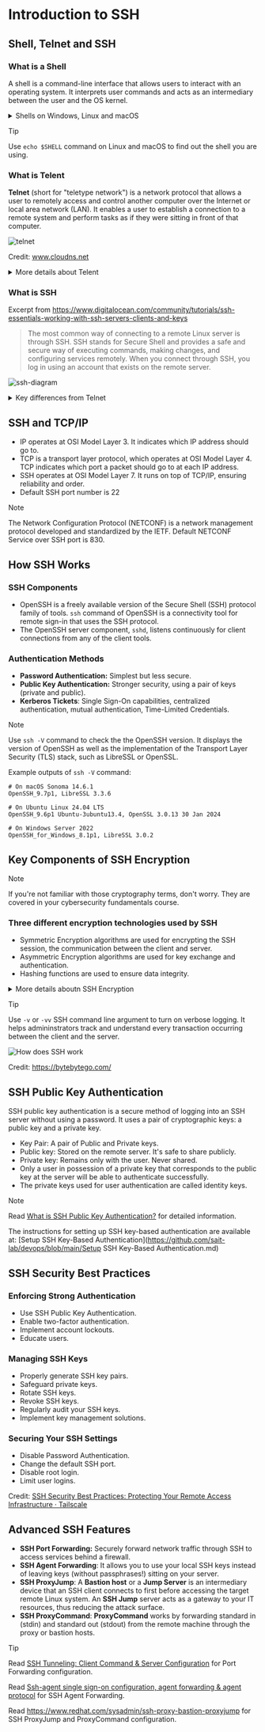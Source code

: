 # Introduction to SSH



## Shell, Telnet and SSH

### What is a Shell

A shell is a command-line interface that allows users to interact with an operating system. It interprets user commands and acts as an intermediary between the user and the OS kernel.

<details>
  <summary>Shells on Windows, Linux and macOS</summary>
  <br>
  <ul>
    <li>Shells provide features like command execution, scripting, file manipulation, and process management.</li>
    <li>Windows provides the <b>cmd</b> shell and the <b>Power Shell</b>; <b>bash</b> is becoming available as well.</li>
    <li>Common shells on Linux and MacOS are <b>bash</b> and <b>zsh</b>.</li>
  </ul>
</details>

> [!TIP]  
>
> Use `echo $SHELL` command on Linux and macOS to find out the shell you are using.

### What is Telent

**Telnet** (short for "teletype network")  is a network protocol that allows a user to remotely access and control another computer over the Internet or local area network (LAN). It enables a user to establish a connection to a remote system and perform tasks as if they were sitting in front of that computer.

![telnet](./ssh.assets/telnet.webp) 

Credit: www.cloudns.net

<details>
  <summary>More details about Telent</summary>
  <br>
  <ul>
    <li>It uses the Transmission Control Protocol (TCP) as its underlying transport protocol.</li>
    <li>It is platform-independent, which means that it can be used to connect to a variety of different operating systems and computers.</li>
    <li>Security concerns: no encryption, no server identity verification, no integrity checks</li>
  </ul>
</details>

### What is SSH

Excerpt from https://www.digitalocean.com/community/tutorials/ssh-essentials-working-with-ssh-servers-clients-and-keys

> The most common way of connecting to a remote Linux server is through SSH. SSH stands for Secure Shell and provides a safe and secure way of executing commands, making changes, and configuring services remotely. When you connect through SSH, you log in using an account that exists on the remote server.

![ssh-diagram](./ssh.assets/ssh-diagram.png) 

<details>
  <summary>Key differences from Telnet</summary>
  <br>
  <ul>
    <li>Encryption: SSH encrypts all data, including login credentials, while Telnet transmits data in plain text.</li>
    <li>Authentication: SSH uses public-key cryptography for stronger authentication.</li>
    <li>Integrity: SSH ensures data integrity, detecting any tampering during transmission.</li>
    <li>SSH Host Key is a cryptographic key used for authenticating computers.</li>
  </ul>
</details>



## SSH and TCP/IP

- IP operates at OSI Model Layer 3. It indicates which IP address should go to.
- TCP is a transport layer protocol, which operates at OSI Model Layer 4. TCP indicates which port a packet should go to at each IP address.
- SSH operates at OSI Model Layer 7. It runs on top of TCP/IP, ensuring reliability and order.
- Default SSH port number is 22

> [!NOTE]
>
> The Network Configuration Protocol (NETCONF) is a network management protocol developed and standardized by the IETF. Default NETCONF Service over SSH port is 830.



## How SSH Works

### SSH Components

- OpenSSH is a freely available version of the Secure Shell (SSH) protocol family of tools. `ssh` command of OpenSSH is a connectivity tool for remote sign-in that uses the SSH protocol.
- The OpenSSH server component, `sshd`, listens continuously for client connections from any of the client tools.

### Authentication Methods

- **Password Authentication:** Simplest but less secure.
- **Public Key Authentication:** Stronger security, using a pair of keys (private and public).
- **Kerberos Tickets**: Single Sign-On capabilities, centralized authentication, mutual authentication, Time-Limited Credentials.

> [!NOTE]
>
> Use `ssh -V` command to check the the OpenSSH version. It displays the version of OpenSSH as well as the implementation of the Transport Layer Security (TLS) stack, such as LibreSSL or OpenSSL.
>
> Example outputs of `ssh -V` command:
>
> ```
> # On macOS Sonoma 14.6.1
> OpenSSH_9.7p1, LibreSSL 3.3.6
> 
> # On Ubuntu Linux 24.04 LTS
> OpenSSH_9.6p1 Ubuntu-3ubuntu13.4, OpenSSL 3.0.13 30 Jan 2024
> 
> # On Windows Server 2022
> OpenSSH_for_Windows_8.1p1, LibreSSL 3.0.2
> ```



## Key Components of SSH Encryption

> [!NOTE]
>
> If you're not familiar with those cryptography terms, don't worry. They are covered in your cybersecurity fundamentals course.

### Three different encryption technologies used by SSH

- Symmetric Encryption algorithms are used for encrypting the SSH session, the communication between the client and server.
- Asymmetric Encryption algorithms are used for key exchange and authentication.
- Hashing functions are used to ensure data integrity.

<details>
  <summary>More details aboutn SSH Encryption</summary>
  <br>
  <b>Symmetric Encryption</b>
  <ul>
    <li>Used for encrypting the session once it's established.</li>
    <li>Algorithms: chacha20-poly1305, AES (Advanced Encryption Standard), CAST128, Blowfish, etc.</li>
    <li>Before establishing a secured connection, the client and a host decide upon which cipher to use, by publishing a list of supported ciphers in order of preference.</li>
  </ul>
  <b>Asymmetric Encryption</b>
  <ul>
    <li>Asymmetrical encryption uses two separate keys for encryption and decryption.</li>
    <li>These two keys are known as the <b>public key</b> and the <b>private key</b>.</li>
    <li>Together, both these keys form a <b>public-private key pair</b>.</li>
    <li><b>Asymmetrical encryption is NOT used to encrypt an entire SSH session</b>. Instead, it is used during the key exchange algorithm of symmetric encryption.</li>
    <li>Once a secured symmetric communication has been established, the server uses the client’s public key to generate and challenge and transmit it to the client for authentication.</li>
    <li>If the client can successfully decrypt the message, it means that it holds the private key required for the connection – the SSH session then begins.</li>
  </ul>
  <b>Hashing</b>
  <ul>
    <li>One-way-hash functions generate a unique value of a fixed length for each input that shows no clear trend which can be exploited.</li>
    <li>SSH uses hashes to verify the authenticity of messages. This is done using HMACs, or Hash-based Message Authentication Codes.</li>
    <li>HMAC ensures that the command received is not tampered with in any way.</li>
  </ul>
  Credit: https://www.hostinger.com/tutorials/ssh-tutorial-how-does-ssh-work
</details>

> [!TIP]
>
> Use `-v` or `-vv` SSH command line argument to turn on verbose logging. It helps admininstrators track and understand every transaction occurring between the client and the server.

![How does SSH work](./ssh.assets/How%20does%20SSH%20work.gif)  

Credit: https://bytebytego.com/



## SSH Public Key Authentication

SSH public key authentication is a secure method of logging into an SSH server without using a password. It uses a pair of cryptographic keys: a public key and a private key.

- Key Pair: A pair of Public and Private keys.
- Public key: Stored on the remote server. It's safe to share publicly.
- Private key: Remains only with the user. Never shared.
- Only a user in possession of a private key that corresponds to the public key at the server will be able to authenticate successfully.
- The private keys used for user authentication are called identity keys.

> [!NOTE]
>
> Read [What is SSH Public Key Authentication?](https://www.ssh.com/academy/ssh/public-key-authentication) for detailed information.
>
> The instructions for setting up SSH key-based authentication are available at: [Setup SSH Key-Based Authentication](https://github.com/sait-lab/devops/blob/main/Setup SSH Key-Based Authentication.md)



## SSH Security Best Practices

### Enforcing Strong Authentication

- Use SSH Public Key Authentication.
- Enable two-factor authentication.
- Implement account lockouts.
- Educate users.

### Managing SSH Keys

- Properly generate SSH key pairs.
- Safeguard private keys.
- Rotate SSH keys.
- Revoke SSH keys.
- Regularly audit your SSH keys.
- Implement key management solutions.

### Securing Your SSH Settings

- Disable Password Authentication.
- Change the default SSH port.
- Disable root login.
- Limit user logins.

Credit: [SSH Security Best Practices: Protecting Your Remote Access Infrastructure · Tailscale](https://tailscale.com/learn/ssh-security-best-practices-protecting-your-remote-access-infrastructure)



## Advanced SSH Features

- **SSH Port Forwarding:** Securely forward network traffic through SSH to access services behind a firewall.
- **SSH Agent Forwarding**: It allows you to use your local SSH keys instead of leaving keys (without passphrases!) sitting on your server.
- **SSH ProxyJump**: A **Bastion host** or a **Jump Server** is an intermediary device that an SSH client connects to first before accessing the target remote Linux system. An **SSH Jump** server acts as a gateway to your IT resources, thus reducing the attack surface.
- **SSH ProxyCommand**: **ProxyCommand** works by forwarding standard in (stdin) and standard out (stdout) from the remote machine through the proxy or bastion hosts.

> [!TIP]
>
> Read [SSH Tunneling: Client Command & Server Configuration](https://www.ssh.com/academy/ssh/tunneling-example) for Port Forwarding configuration.
>
> Read [Ssh-agent single sign-on configuration, agent forwarding & agent protocol](https://www.ssh.com/academy/ssh/agent) for SSH Agent Forwarding.
>
> Read https://www.redhat.com/sysadmin/ssh-proxy-bastion-proxyjump for SSH ProxyJump and ProxyCommand configuration.